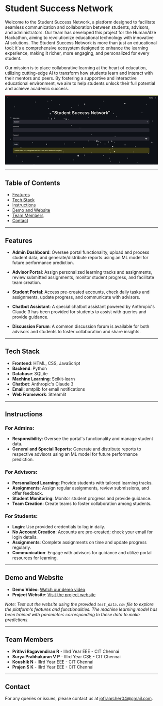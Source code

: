 # Student Success Network

Welcome to the Student Success Network, a platform designed to facilitate seamless communication and collaboration between students, advisors, and administrators. Our team has developed this project for the HumanAIze Hackathon, aiming to revolutionize educational technology with innovative AI solutions. The Student Success Network is more than just an educational tool; it's a comprehensive ecosystem designed to enhance the learning experience, making it richer, more engaging, and personalized for every student.

Our mission is to place collaborative learning at the heart of education, utilizing cutting-edge AI to transform how students learn and interact with their mentors and peers. By fostering a supportive and interactive educational environment, we aim to help students unlock their full potential and achieve academic success.

![Project Image Placeholder](image.png)

---

## Table of Contents

- [Features](#features)
- [Tech Stack](#tech-stack)
- [Instructions](#instructions)
- [Demo and Website](#demo-and-website)
- [Team Members](#team-members)
- [Contact](#contact)

---

## Features

- **Admin Dashboard**: Oversee portal functionality, upload and process student data, and generate/distribute reports using an ML model for future performance prediction.
  
- **Advisor Portal**: Assign personalized learning tracks and assignments, review submitted assignments, monitor student progress, and facilitate team creation.
  
- **Student Portal**: Access pre-created accounts, check daily tasks and assignments, update progress, and communicate with advisors.

- **Chatbot Assistant**: A special chatbot assistant powered by Anthropic's Claude 3 has been provided for students to assist with queries and provide guidance.

- **Discussion Forum**: A common discussion forum is available for both advisors and students to foster collaboration and share insights.

---

## Tech Stack

- **Frontend**: HTML, CSS, JavaScript
- **Backend**: Python
- **Database**: SQLite
- **Machine Learning**: Scikit-learn
- **Chatbot**: Anthropic's Claude 3
- **Email**: smtplib for email notifications
- **Web Framework**: Streamlit

---

## Instructions

### For Admins:

- **Responsibility**: Oversee the portal's functionality and manage student data.
- **General and Special Reports**: Generate and distribute reports to respective advisors using an ML model for future performance prediction.

### For Advisors:

- **Personalized Learning**: Provide students with tailored learning tracks.
- **Assignments**: Assign regular assignments, review submissions, and offer feedback.
- **Student Monitoring**: Monitor student progress and provide guidance.
- **Team Creation**: Create teams to foster collaboration among students.

### For Students:

- **Login**: Use provided credentials to log in daily.
- **No Account Creation**: Accounts are pre-created; check your email for login details.
- **Assignments**: Complete assignments on time and update progress regularly.
- **Communication**: Engage with advisors for guidance and utilize portal resources for learning.

---

## Demo and Website

- **Demo Video**: [Watch our demo video](https://drive.google.com/file/d/1gPR_R-Tx23l2V95oyK3N4YeENL6A2VXE/view?usp=sharing)
- **Project Website**: [Visit the project website](https://studentsuccessnetwork.streamlit.app/)

*Note: Test out the website using the provided `test_data.csv` file to explore the platform's features and functionalities. The machine learning model has been trained with parameters corresponding to these data to make predictions.*

---

## Team Members

- **Prithvi Ragavendiran R** - IIIrd Year EEE - CIT Chennai
- **Surya Prabhakaran V P** - IIIrd Year CSE - CIT Chennai
- **Koushik N** - IIIrd Year EEE - CIT Chennai
- **Prajen S K** - IIIrd Year EEE - CIT Chennai

---

## Contact

For any queries or issues, please contact us at [jofraarcher04@gmail.com](mailto:jofraarcher04@gmail.com).
